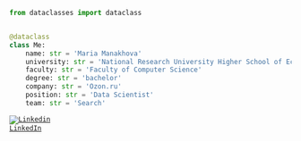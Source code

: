 ```python
from dataclasses import dataclass


@dataclass
class Me:
    name: str = 'Maria Manakhova'
    university: str = 'National Research University Higher School of Economics'
    faculty: str = 'Faculty of Computer Science'
    degree: str = 'bachelor'
    company: str = 'Ozon.ru'
    position: str = 'Data Scientist'
    team: str = 'Search'
```

<code>[![Linkedin](https://i.stack.imgur.com/gVE0j.png) LinkedIn](https://www.linkedin.com/mmanakhova)</code>

  
  

